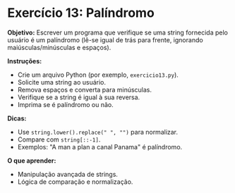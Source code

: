 # Exercício 13: Palíndromo

**Objetivo:** Escrever um programa que verifique se uma string fornecida pelo usuário é um palíndromo (lê-se igual de trás para frente, ignorando maiúsculas/minúsculas e espaços).

**Instruções:**
- Crie um arquivo Python (por exemplo, `exercicio13.py`).
- Solicite uma string ao usuário.
- Remova espaços e converta para minúsculas.
- Verifique se a string é igual à sua reversa.
- Imprima se é palíndromo ou não.

**Dicas:**
- Use `string.lower().replace(" ", "")` para normalizar.
- Compare com `string[::-1]`.
- Exemplos: "A man a plan a canal Panama" é palíndromo.

**O que aprender:**
- Manipulação avançada de strings.
- Lógica de comparação e normalização.